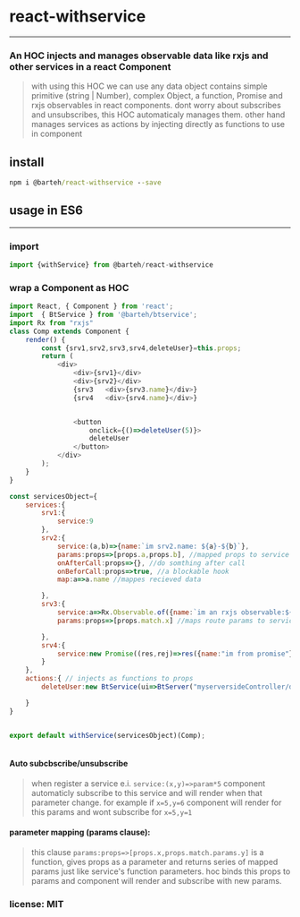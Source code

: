 # react-withservice
- - -
###  An HOC injects and manages observable data like rxjs and other services in a react Component

> with using this HOC we can use any data object contains simple primitive (string | Number), complex Object, a function, Promise and rxjs observables in react components.
> dont worry about subscribes and unsubscribes, this HOC automaticaly manages them.
> other hand manages services as actions by injecting directly as functions to use in component






## install 
```cmd
npm i @barteh/react-withservice --save
```

## usage in ES6
***

### import

```js
import {withService} from @barteh/react-withservice

```

### wrap a Component as HOC

```js
import React, { Component } from 'react';
import  { BtService } from '@barteh/btservice';
import Rx from "rxjs"
class Comp extends Component {
    render() {
        const {srv1,srv2,srv3,srv4,deleteUser}=this.props;
        return (
            <div>
                <div>{srv1}</div>
                <div>{srv2}</div>
                {srv3   <div>{srv3.name}</div>}
                {srv4   <div>{srv4.name}</div>}


                <button 
                    onclick={()=>deleteUser(5)}>
                    deleteUser
                </button>
            </div>
        );
    }
}

const servicesObject={
    services:{
        srv1:{
            service:9
        },
        srv2:{
            service:(a,b)=>{name:`im srv2.name: ${a}-${b}`},
            params:props=>[props.a,props.b], //mapped props to service parameter
            onAfterCall:props=>{}, //do somthing after call 
            onBeforCall:props=>true, //a blockable hook
            map:a=>a.name //mappes recieved data

        },
        srv3:{
            service:a=>Rx.Observable.of({name:`im an rxjs observable:${a}`}),
            params:props=>[props.match.x] //maps route params to service

        },
        srv4:{
            service:new Promise((res,rej)=>res({name:"im from promise"}))
        }
    },
    actions:{ // injects as functions to props
        deleteUser:new BtService(ui=>BtServer("myserversideController/deleteuser",{userid:ui}))

    }
}


export default withService(servicesObject)(Comp);



``` 


#### Auto subcbscribe/unsubscribe
> when register a service e.i. `service:(x,y)=>param*5` component automaticly subscribe to this service and will render when that parameter change. for example if `x=5,y=6` 
component will render for this params and wont subscribe for `x=5,y=1`

#### parameter mapping (params clause):
> this clause `params:props=>[props.x,props.match.params.y]` is a function, gives props as a parameter and returns series of mapped params just like service's function parameters. hoc binds this props to params and component will render and subscribe with new params.




### license: MIT


